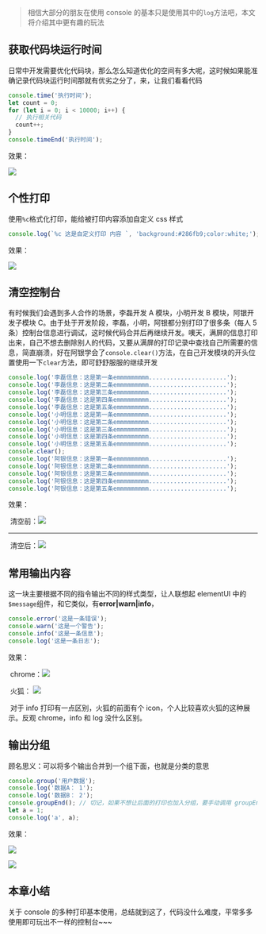 > 相信大部分的朋友在使用 console 的基本只是使用其中的`log`方法吧，本文将介绍其中更有趣的玩法

## 获取代码块运行时间

日常中开发需要优化代码块，那么怎么知道优化的空间有多大呢，这时候如果能准确记录代码块运行时间那就有优劣之分了，来，让我们看看代码

```js
console.time('执行时间');
let count = 0;
for (let i = 0; i < 10000; i++) {
  // 执行相关代码
  count++;
}
console.timeEnd('执行时间');
```

效果：

![](https://gitee.com/sjy666666/image-host/raw/master/img/image-20210807104116533.png)

## 个性打印

使用`%c`格式化打印，能给被打印内容添加自定义 css 样式

```js
console.log(`%c 这是自定义打印 内容 `, 'background:#286fb9;color:white;');
```

效果：

![](https://gitee.com/sjy666666/image-host/raw/master/img/image-20210807102802512.png)

## 清空控制台

有时候我们会遇到多人合作的场景，李磊开发 A 模块，小明开发 B 模块，阿银开发子模块 C。由于处于开发阶段，李磊，小明，阿银都分别打印了很多条（每人 5 条）控制台信息进行调试，这时候代码合并后再继续开发。噢天，满屏的信息打印出来，自己不想去删除别人的代码，又要从满屏的打印记录中查找自己所需要的信息，简直崩溃，好在阿银学会了`console.clear()`方法，在自己开发模块的开头位置使用一下`clear`方法，即可舒舒服服的继续开发

```js
console.log('李磊信息：这是第一条emmmmmmmmm......................');
console.log('李磊信息：这是第二条emmmmmmmmm......................');
console.log('李磊信息：这是第三条emmmmmmmmm......................');
console.log('李磊信息：这是第四条emmmmmmmmm......................');
console.log('李磊信息：这是第五条emmmmmmmmm......................');
console.log('小明信息：这是第一条emmmmmmmmm......................');
console.log('小明信息：这是第二条emmmmmmmmm......................');
console.log('小明信息：这是第三条emmmmmmmmm......................');
console.log('小明信息：这是第四条emmmmmmmmm......................');
console.log('小明信息：这是第五条emmmmmmmmm......................');
console.clear();
console.log('阿银信息：这是第一条emmmmmmmmm......................');
console.log('阿银信息：这是第二条emmmmmmmmm......................');
console.log('阿银信息：这是第三条emmmmmmmmm......................');
console.log('阿银信息：这是第四条emmmmmmmmm......................');
console.log('阿银信息：这是第五条emmmmmmmmm......................');
```

效果：

​ 清空前：![](https://gitee.com/sjy666666/image-host/raw/master/img/image-20210807105205632.png)

---

​ 清空后：![](https://gitee.com/sjy666666/image-host/raw/master/img/image-20210807105315320.png)

## 常用输出内容

这一块主要根据不同的指令输出不同的样式类型，让人联想起 elementUI 中的`$message`组件，和它类似，有**error|warn|info**，

```js
console.error('这是一条错误');
console.warn('这是一个警告');
console.info('这是一条信息');
console.log('这是一条日志');
```

效果：

​ chrome：![](https://gitee.com/sjy666666/image-host/raw/master/img/image-20210807110529380.png)

​ 火狐： ![](https://gitee.com/sjy666666/image-host/raw/master/img/image-20210807110625825.png)

​ 对于 info 打印有一点区别，火狐的前面有个 icon，个人比较喜欢火狐的这种展示。反观 chrome，info 和 log 没什么区别。

## 输出分组

顾名思义：可以将多个输出合并到一个组下面，也就是分类的意思

```js
console.group('用户数据');
console.log('数据A： 1');
console.log('数据B： 2');
console.groupEnd(); // 切记，如果不想让后面的打印也加入分组，要手动调用 groupEnd 方法，声明分组结束
let a = 1;
console.log('a', a);
```

效果：

![](https://gitee.com/sjy666666/image-host/raw/master/img/image-20210807111409407.png)

![](https://gitee.com/sjy666666/image-host/raw/master/img/image-20210807111428613.png)

## 本章小结

关于 console 的多种打印基本使用，总结就到这了，代码没什么难度，平常多多使用即可玩出不一样的控制台~~~
